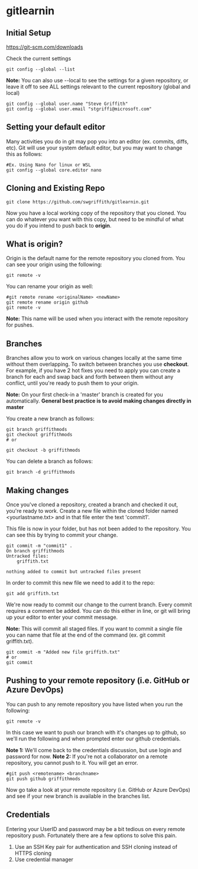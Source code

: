 # gitlearnin

## Initial Setup
https://git-scm.com/downloads

Check the current settings
```
git config --global --list
```

**Note:** You can also use --local to see the settings for a given repository, or leave it off to see ALL settings relevant to the current repository (global and local)

```
git config --global user.name "Steve Griffith"
git config --global user.email "stgriffi@microsoft.com"
```

## Setting your default editor
Many activities you do in git may pop you into an editor (ex. commits, diffs, etc). Git will use your system default editor, but you may want to change this as follows:

```
#Ex. Using Nano for linux or WSL
git config --global core.editor nano
```

## Cloning and Existing Repo
```
git clone https://github.com/swgriffith/gitlearnin.git
```

Now you have a local working copy of the repository that you cloned. You can do whatever you want with this copy, but need to be mindful of what you do if you intend to push back to **origin**. 

## What is origin?
Origin is the default name for the remote repository you cloned from. You can see your origin using the following:

```
git remote -v
```
You can rename your origin as well:

```
#git remote rename <originalName> <newName>
git remote rename origin github
git remote -v
```

**Note:** This name will be used when you interact with the remote repository for pushes.

## Branches
Branches allow you to work on various changes locally at the same time without them overlapping. To switch between branches you use **checkout**. For example, if you have 2 hot fixes you need to apply you can create a branch for each and swap back and forth between them without any conflict, until you're ready to push them to your origin.

**Note:** On your first check-in a 'master' branch is created for you automatically. **General best practice is to avoid making changes directly in master**

You create a new branch as follows:
```
git branch griffithmods
git checkout griffithmods
# or

git checkout -b griffithmods
```

You can delete a branch as follows:
```
git branch -d griffithmods
```

## Making changes
Once you've cloned a repository, created a branch and checked it out, you're ready to work. Create a new file within the cloned folder named <yourlastname.txt> and in that file enter the text 'commit1'.

This file is now in your folder, but has not been added to the repository. You can see this by trying to commit your change.

```
git commit -m "commit1" .
On branch griffithmods
Untracked files:
	griffith.txt

nothing added to commit but untracked files present

```

In order to commit this new file we need to add it to the repo:

```
git add griffith.txt
```

We're now ready to commit our change to the current branch. Every commit requires a comment be added. You can do this either in line, or git will bring up your editor to enter your commit message.

**Note:** This will commit all staged files. If you want to commit a single file you can name that file at the end of the command (ex. git commit griffith.txt). 

```
git commit -m "Added new file griffith.txt"
# or 
git commit
```

## Pushing to your remote repository (i.e. GitHub or Azure DevOps)
You can push to any remote repository you have listed when you run the following:
```
git remote -v
```

In this case we want to push our branch with it's changes up to github, so we'll run the following and when prompted enter our github credentials. 

**Note 1:** We'll come back to the credentials discussion, but use login and password for now.
**Note 2:** If you're not a collaborator on a remote repository, you cannot push to it. You will get an error.

```
#git push <remotename> <branchname>
git push github griffithmods
```

Now go take a look at your remote repository (i.e. GitHub or Azure DevOps) and see if your new branch is available in the branches list.

## Credentials
Entering your UserID and password may be a bit tedious on every remote repository push. Fortunately there are a few options to solve this pain.

1. Use an SSH Key pair for authentication and SSH cloning instead of HTTPS cloning
2. Use credential manager



